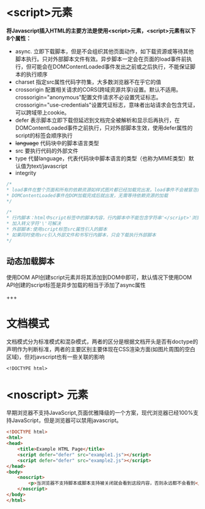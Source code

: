 # <script\>元素



**将Javascript插入HTML的主要方法是使用<script\>元素，<script\>元素有以下8个属性：**

+ async. 立即下载脚本，但是不会组织其他页面动作，如下载资源或等待其他脚本执行。只对外部脚本文件有效。异步脚本一定会在页面的load事件前执行，但可能会在DOMContentLoaded事件发出之前或之后执行，不能保证脚本的执行顺序
+ charset 指定src属性代码字符集，大多数浏览器不在乎它的值
+ crossorigin 配置相关请求的CORS(跨域资源共享)设置。默认不适用。crossorigin="anonymous"配置文件请求不必设置凭证标志。crossorigin="use-credentials"设置凭证标志，意味者出站请求会包含凭证，可以跨域带上cookie。
+ defer 表示脚本立即下载但延迟到文档完全被解析和显示后再执行，在DOMContentLoaded事件之前执行，只对外部脚本生效，使用defer属性的script的标签会顺序执行
+ ~~language~~ 代码块中的脚本语言类型
+ src 要执行代码的外部文件
+ type 代替language，代表代码块中脚本语言的类型（也称为MIME类型）默认值为text/javascript
+ integrity 

```js
/*
* load事件在整个页面和所有的依赖资源如样式图片都已经加载完出发。load事件不会被冒泡捕获，只能挂载在window
* DOMContentLoaded事件在DOM加载完成后就出发，无需等待依赖资源的加载
*/

/*
* 行内脚本：html中script标签中的脚本内容，行内脚本中不能包含字符串'</script>'浏览器会当作结束的script标签，
* 加入转义字符'\'可解决
* 外部脚本:使用script标签src属性引入的脚本
* 如果同时使用src引入外部文件和书写行内脚本，只会下载执行外部脚本
*/
```



## 动态加载脚本

使用DOM API创建script元素并将其添加到DOM中即可，默认情况下使用DOM API创建的script标签是异步加载的相当于添加了async属性



+++



# 文档模式

文档模式分为标准模式和混杂模式，两者的区分是根据文档开头是否有doctype的声明作为判断标准，两者的主要区别主要体现在CSS渲染方面(如图片周围的空白区域)，但对javscript也有一些关联的影响

```HTM
<!DOCTYPE html>
```



# <noscript\> 元素

早期浏览器不支持JavaScript,页面优雅降级的一个方案，现代浏览器已经100%支持JavaScript，但是浏览器可以禁用javascript。

```html
<!DOCTYPE html>
<html>
<head>
    <title>Example HTML Page</title>
    <script defer="defer" src="example1.js"></script>
	<script defer="defer" src="example2.js"></script>
</head>
<body>
    <noscript>
    	<p>当浏览器不支持脚本或脚本支持被关闭就会看到这段内容，否则永远都不会看到</p>
	</noscript>
</body>
</html>
```

